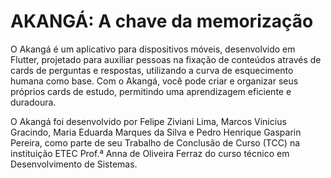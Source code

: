 # AKANGÁ: A chave da memorização

O Akangá é um aplicativo para dispositivos móveis, desenvolvido em Flutter, projetado para auxiliar pessoas na fixação de conteúdos 
através de cards de perguntas e respostas, utilizando a curva de esquecimento humana como base. Com o Akangá, 
você pode criar e organizar seus próprios cards de estudo, permitindo uma aprendizagem eficiente e duradoura.

O Akangá foi desenvolvido por Felipe Ziviani Lima, Marcos Vinicius Gracindo, Maria Eduarda Marques da Silva e Pedro Henrique Gasparin Pereira,
como parte de seu Trabalho de Conclusão de Curso (TCC) na instituição ETEC Prof.ª Anna de Oliveira Ferraz do curso técnico em Desenvolvimento de 
Sistemas.
